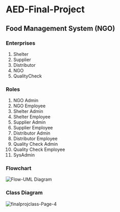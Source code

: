 # AED-Final-Project
## Food Management System (NGO)


### Enterprises
<ol>
<li>Shelter</li>
<li>Supplier</li>
<li>Distributor</li>
<li>NGO</li>
<li>QualityCheck</li>
</ol>

### Roles
<ol>
<li>NGO Admin</li>
<li>NGO Employee</li>
<li>Shelter Admin</li>
<li>Shelter Employee</li>
<li>Supplier Admin</li>
<li>Supplier Employee</li>
<li>Distributor Admin</li>
<li>Distributor Employee</li>
<li>Quality Check Admin</li>
<li>Quality Check Employee</li>
<li>SysAdmin</li>
</ol>


### Flowchart
![Flow-UML Diagram](https://user-images.githubusercontent.com/114308273/206948089-1648c0c5-9fc8-40e5-853a-6df9ec05e3ec.png)

### Class Diagram
![finalprojclass-Page-4](https://user-images.githubusercontent.com/114831221/206954794-cc3649d3-3d58-4fbc-b0fd-bf0581e89ec8.jpg)


